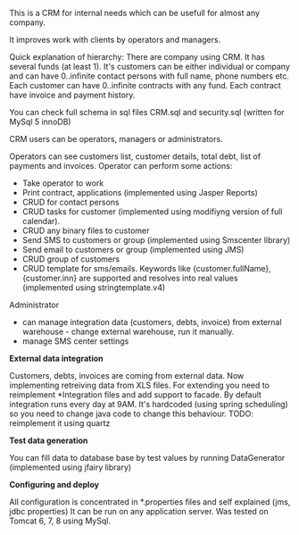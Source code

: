This is a CRM for internal needs which can be usefull for almost any company.

It improves work with clients by operators and managers.

Quick explanation of hierarchy:
There are company using CRM. It has several funds (at least 1). 
It's customers can be either individual or company and can have 0..infinite contact persons with full name, phone numbers etc.
Each customer can have 0..infinite contracts with any fund. Each contract have invoice and payment history. 

You can check full schema in sql files CRM.sql and security.sql (written for MySql 5 innoDB) 

CRM users can be operators, managers or administrators.

Operators can see customers list, customer details, total debt, list of payments and invoices. Operator can perform some actions:
- Take operator to work
- Print contract, applications (implemented using Jasper Reports)
- CRUD for contact persons
- CRUD tasks for customer (implemented using modifiyng version of full calendar). 
- CRUD any binary files to customer
- Send SMS to customers or group (implemented using Smscenter library)
- Send email to customers or group (implemented using JMS)
- CRUD group of customers
- CRUD template for sms/emails. Keywords like {customer.fullName}, {customer.inn} are supported and resolves into real values (implemented using stringtemplate.v4)

Administrator
- can manage integration data (customers, debts, invoice) from external warehouse - change external warehouse, run it manually.
- manage SMS center settings 

<b>External data integration</b>

Customers, debts, invoices are coming from external data. Now implementing retreiving data from XLS files. For extending you need to reimplement *Integration files and add support to facade.
By default integration runs every day at 9AM. It's hardcoded (using spring scheduling) so you need to change java code to change this behaviour. TODO: reimplement it using quartz


<b>Test data generation</b>

You can fill data to database base by test values by running DataGenerator (implemented using jfairy library)

<b>Configuring and deploy</b>

All configuration is concentrated in *.properties files and self explained (jms, jdbc properties)
It can be run on any application server. Was tested on Tomcat 6, 7, 8 using MySql.

